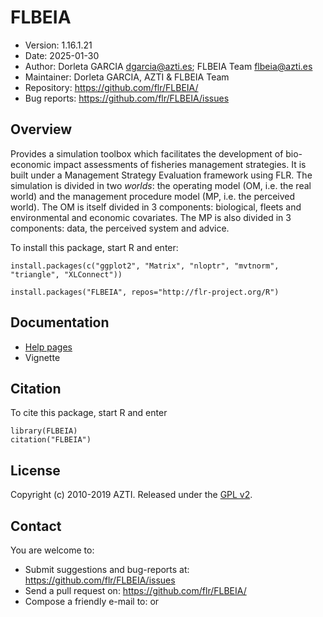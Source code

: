 # FLBEIA
- Version: 1.16.1.21
- Date: 2025-01-30
- Author: Dorleta GARCIA <dgarcia@azti.es>; FLBEIA Team <flbeia@azti.es>
- Maintainer: Dorleta GARCIA, AZTI & FLBEIA Team
- Repository: <https://github.com/flr/FLBEIA/>
- Bug reports: <https://github.com/flr/FLBEIA/issues>

## Overview
Provides a simulation toolbox which facilitates the development of bio-economic impact assessments of fisheries management strategies. It is built under a Management Strategy Evaluation framework using FLR. The simulation is divided in two *worlds*: the operating model (OM, i.e. the real world) and the management procedure model (MP, i.e. the perceived world). The OM is itself divided in 3 components: biological, fleets and environmental and economic covariates. The MP is also divided in 3 components: data, the perceived system and advice.

To install this package, start R and enter:

	install.packages(c("ggplot2", "Matrix", "nloptr", "mvtnorm", "triangle", "XLConnect"))

	install.packages("FLBEIA", repos="http://flr-project.org/R")

## Documentation
- [Help pages](http://flr-project.org/FLBEIA)
- Vignette

## Citation

To cite this package, start R and enter

	library(FLBEIA)
	citation("FLBEIA")

## License
Copyright (c) 2010-2019 AZTI. Released under the [GPL v2](http://www.gnu.org/licenses/gpl-2.0.html).

## Contact
You are welcome to:

- Submit suggestions and bug-reports at: <https://github.com/flr/FLBEIA/issues>
- Send a pull request on: <https://github.com/flr/FLBEIA/>
- Compose a friendly e-mail to: <dgarcia AT azti.es> or <flbeia AT azti.es>
